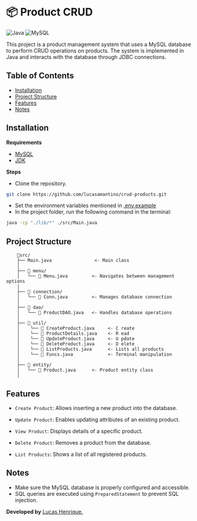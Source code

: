 # 📦 Product CRUD
![Java](https://img.shields.io/badge/java-%23ED8B00.svg?style=for-the-badge&logo=openjdk&logoColor=white) ![MySQL](https://img.shields.io/badge/mysql-4479A1.svg?style=for-the-badge&logo=mysql&logoColor=white)

This project is a product management system that uses a MySQL database to perform CRUD operations on products. The system is implemented in Java and interacts with the database through JDBC connections.

## Table of Contents

- [Installation](#installation)
- [Project Structure](#project-structure)
- [Features](#features)
- [Notes](#notes)

## Installation

**Requirements**

- [MySQL](https://www.mysql.com/)
- [JDK](https://www.oracle.com/java/technologies/downloads/)

**Steps**

- Clone the repository.
```bash
git clone https://github.com/lucasamantino/crud-products.git
```  
- Set the environment variables mentioned in [.env.example](./.env.example)
- In the project folder, run the following command in the terminal:
```bash
java -cp "./lib/*" ./src/Main.java
```  

## Project Structure

```
    📂src/
    ├── Main.java                <- Main class
    │
    ├── 📂 menu/
    │   └── 📄 Menu.java         <- Navigates between management options
    │
    ├── 📂 connection/
    │   └── 📄 Conn.java         <- Manages database connection
    │
    ├── 📂 dao/
    │   └── 📄 ProductDAO.java   <- Handles database operations
    │
    ├── 📂 util/
    │    └── 📄 CreateProduct.java     <- C reate
    │    └── 📄 ProductDetails.java    <- R ead
    │    └── 📄 UpdateProduct.java     <- U pdate
    │    └── 📄 DeleteProduct.java     <- D elete
    │    └── 📄 ListProducts.java      <- Lists all products
    │    └── 📄 Funcs.java             <- Terminal manipulation
    │
    ├── 📂 entity/
    │   └── 📄 Product.java      <- Product entity class   
    │
```

## Features

- `Create Product`: Allows inserting a new product into the database.

- `Update Product`: Enables updating attributes of an existing product.

- `View Product`: Displays details of a specific product.

- `Delete Product`: Removes a product from the database.

- `List Products`: Shows a list of all registered products.

## Notes

- Make sure the MySQL database is properly configured and accessible.
- SQL queries are executed using `PreparedStatement` to prevent SQL injection.

**Developed by** [Lucas Henrique.](https://github.com/lucasamantino)  
